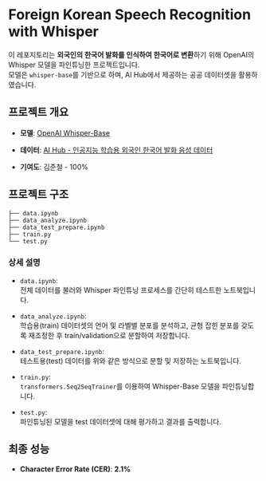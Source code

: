 # Foreign Korean Speech Recognition with Whisper

이 레포지토리는 **외국인의 한국어 발화를 인식하여 한국어로 변환**하기 위해 OpenAI의 Whisper 모델을 파인튜닝한 프로젝트입니다.  
모델은 `whisper-base`를 기반으로 하며, AI Hub에서 제공하는 공공 데이터셋을 활용하였습니다.



## 프로젝트 개요

- **모델**: [OpenAI Whisper-Base](https://github.com/openai/whisper)
- **데이터**: 
  [AI Hub - 인공지능 학습용 외국인 한국어 발화 음성 데이터  ](https://www.aihub.or.kr/aihubdata/data/view.do?currMenu=&topMenu=&aihubDataSe=data&dataSetSn=505)

- **기여도**: 김준철 - 100%



## 프로젝트 구조

```text
├── data.ipynb
├── data_analyze.ipynb
├── data_test_prepare.ipynb
├── train.py
└── test.py
```


### 상세 설명

- `data.ipynb`:  
  전체 데이터를 불러와 Whisper 파인튜닝 프로세스를 간단히 테스트한 노트북입니다.

- `data_analyze.ipynb`:  
  학습용(train) 데이터셋의 언어 및 라벨별 분포를 분석하고, 균형 잡힌 분포를 갖도록 재조정한 후 train/validation으로 분할하여 저장합니다.

- `data_test_prepare.ipynb`:  
  테스트용(test) 데이터를 위와 같은 방식으로 분할 및 저장하는 노트북입니다.

- `train.py`:  
  `transformers.Seq2SeqTrainer`를 이용하여 Whisper-Base 모델을 파인튜닝합니다.

- `test.py`:  
  파인튜닝된 모델을 test 데이터셋에 대해 평가하고 결과를 출력합니다.



## 최종 성능

- **Character Error Rate (CER)**: **2.1%**
